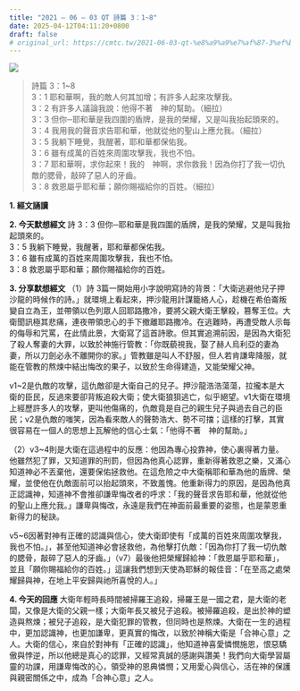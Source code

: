 ```yaml
---
title: "2021 – 06 – 03 QT 詩篇 3：1~8"
date: 2025-04-12T04:11:20+0800
draft: false
# original_url: https://cmtc.tw/2021-06-03-qt-%e8%a9%a9%e7%af%87-3%ef%bc%9a18
---
```


![](/images/qt.jpg)
> 詩篇 3：1\~8  
> 3：1 耶和華啊，我的敵人何其加增；有許多人起來攻擊我。  
> 3：2 有許多人議論我說：他得不著　神的幫助。（細拉）  
> 3：3 但你─耶和華是我四圍的盾牌，是我的榮耀，又是叫我抬起頭來的。  
> 3：4 我用我的聲音求告耶和華，他就從他的聖山上應允我。（細拉）  
> 3：5 我躺下睡覺，我醒著，耶和華都保佑我。  
> 3：6 雖有成萬的百姓來周圍攻擊我，我也不怕。  
> 3：7 耶和華啊，求你起來！我的　神啊，求你救我！因為你打了我一切仇敵的腮骨，敲碎了惡人的牙齒。  
> 3：8 救恩屬乎耶和華；願你賜福給你的百姓。（細拉）

**1. 經文誦讀**

**2.  今天默想經文**
詩 3：3 但你─耶和華是我四圍的盾牌，是我的榮耀，又是叫我抬起頭來的。  
3：5 我躺下睡覺，我醒著，耶和華都保佑我。  
3：6 雖有成萬的百姓來周圍攻擊我，我也不怕。  
3：8 救恩屬乎耶和華；願你賜福給你的百姓。

**3. 分享默想經文**
（1）詩 3篇一開始用小字說明寫詩的背景：「大衛逃避他兒子押沙龍的時候作的詩。」就環境上看起來，押沙龍用計謀籠絡人心，趁機在希伯崙叛變自立為王，並帶領以色列眾人回耶路撒冷，要將父親大衛王擊殺，篡奪王位。大衛聞訊極其悲痛，連夜帶領忠心的手下撤離耶路撒冷。在逃難時，再遭受敵人示每的侮辱和咒罵，在此情此景，大衛寫了這首詩歌。但其實追溯前因，是因為大衛犯了殺人奪妻的大罪，以致於神施行管教：「你既藐視我，娶了赫人烏利亞的妻為妻，所以刀劍必永不離開你的家。」管教雖是叫人不舒服，但人若肯謙卑降服，就能在管教的熬煉中結出悔改的果子，以致於生命得建造，又能榮耀父神。

v1\~2是仇敵的攻擊，這仇敵卻是大衛自己的兒子。押沙龍浩浩蕩蕩，拉攏本是大衛的臣民，反過來要卻背叛追殺大衛；使大衛狼狽逃亡，似乎絕望。v1大衛在環境上經歷許多人的攻擊，更叫他傷痛的，仇敵竟是自己的親生兒子與過去自己的臣民；v2是仇敵的嗤笑，因為看來敵人的聲勢浩大、勢不可擋；這樣的打擊，其實很容易在一個人的思想上瓦解他的信心士氣：「他得不著　神的幫助。」

（2）v3\~4則是大衛在這過程中的反應：他因為專心投靠神，使心裏得著力量。他雖然犯了罪，又知道罪的刑罰，但因為他真心認罪，重新得著救恩之樂，又滿心知道神必不丟棄他，還要保佑拯救他。在這危險之中大衛稱耶和華為他的盾牌、榮耀，並使他在仇敵面前可以抬起頭來，不致羞愧。他重新得力的原因，是因為他真正認識神，知道神不會推卻謙卑悔改者的呼求：「我的聲音求告耶和華，他就從他的聖山上應允我。」謙卑與悔改，永遠是我們在神面前最重要的姿態，也是蒙恩重新得力的秘訣。

v5\~6因著對神有正確的認識與信心，使大衛即使有「成萬的百姓來周圍攻擊我，我也不怕。」，甚至他知道神必會拯救他，為他擊打仇敵：「因為你打了我一切仇敵的腮骨，敲碎了惡人的牙齒。」（v7）最後他把榮耀歸給神：「救恩屬乎耶和華」，並且「願你賜福給你的百姓。」這讓我們想到天使為耶穌的報佳音：「在至高之處榮耀歸與神，在地上平安歸與祂所喜悅的人。」

**4. 今天的回應**
大衛年輕時長時間被掃羅王追殺，掃羅王是一國之君，是大衛的老闆，又像是大衛的父親一樣；大衛年長又被兒子追殺。被掃羅追殺，是出於神的塑造與熬煉；被兒子追殺，是大衛犯罪的管教，但同時也是熬煉。大衛在一生的過程中，更加認識神，也更加謙卑，更真實的悔改，以致於神稱大衛是「合神心意」之人。大衛的信心，來自於對神有「正確的認識」，他知道神喜愛憐憫施恩，恨惡驕傲與悖逆，所以他總是真心的認罪，又經常真誠的感謝與讚美！我們向大衛學習屬靈的功課，用謙卑悔改的心，領受神的恩典憐憫；又用愛心與信心，活在神的保護與親密關係之中，成為「合神心意」之人。
